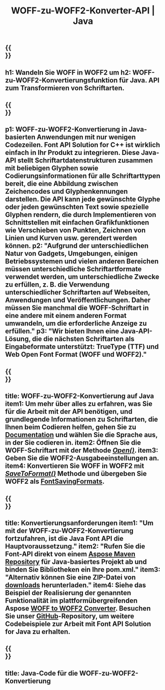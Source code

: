 ﻿---
translation: true
template: /_templates/conversion-child-java.md
title: WOFF-zu-WOFF2-Konverter-API | Java
description: Konvertieren Sie WOFF in WOFF2 mithilfe der Java-API unter Windows und Linux. Integrieren Sie diese native WOFF-zu-WOFF2-Funktion zur Konvertierung von Schriftarten in Ihre eigene Lösung.
keywords: woff zu woff2 Java API, woff2woff2 Java Lösung, woff zu woff2 Java
url: /java/conversion/woff-to-woff2/
family: font
platformtag: java
feature: conversion
informat: WOFF
outformat: WOFF2
faq: faqchild
otherformats: TTF
---

{{<section banner>}}
---
h1: Wandeln Sie WOFF in WOFF2 um
h2: WOFF-zu-WOFF2-Konvertierungsfunktion für Java. API zum Transformieren von Schriftarten.
---

{{<section overview>}}
---
p1: WOFF-zu-WOFF2-Konvertierung in Java-basierten Anwendungen mit nur wenigen Codezeilen. Font API Solution for С++ ist wirklich einfach in Ihr Produkt zu integrieren. Diese Java-API stellt Schriftartdatenstrukturen zusammen mit beliebigen Glyphen sowie Codierungsinformationen für alle Schriftarttypen bereit, die eine Abbildung zwischen Zeichencodes und Glyphenkennungen darstellen. Die API kann jede gewünschte Glyphe oder jeden gewünschten Text sowie spezielle Glyphen rendern, die durch Implementieren von Schnittstellen mit einfachen Grafikfunktionen wie Verschieben von Punkten, Zeichnen von Linien und Kurven usw. gerendert werden können.
p2: "Aufgrund der unterschiedlichen Natur von Gadgets, Umgebungen, einigen Betriebssystemen und vielen anderen Bereichen müssen unterschiedliche Schriftartformate verwendet werden, um unterschiedliche Zwecke zu erfüllen, z. B. die Verwendung unterschiedlicher Schriftarten auf Webseiten, Anwendungen und Veröffentlichungen. Daher müssen Sie manchmal die WOFF-Schriftart in eine andere mit einem anderen Format umwandeln, um die erforderliche Anzeige zu erfüllen."
p3: "Wir bieten Ihnen eine Java-API-Lösung, die die nächsten Schriftarten als Eingabeformate unterstützt: TrueType (TTF) und Web Open Font Format (WOFF und WOFF2)."
---

{{<section feature1>}}
---
title: WOFF-zu-WOFF2-Konvertierung auf Java
item1: Um mehr über alles zu erfahren, was Sie für die Arbeit mit der API benötigen, und grundlegende Informationen zu Schriftarten, die Ihnen beim Codieren helfen, gehen Sie zu [Documentation](https://docs.aspose.com/font/) und wählen Sie die Sprache aus, in der Sie codieren in.
item2: Öffnen Sie die WOFF-Schriftart mit der Methode [*Open()*](https://reference.aspose.com/font/java/com.aspose.font/Font#open-com.aspose.font.FontDefinition-).
item3: Geben Sie die WOFF2-Ausgabeeinstellungen an.
item4: Konvertieren Sie WOFF in WOFF2 mit [*SaveToFormat()*](https://reference.aspose.com/font/java/com.aspose.font/Font#saveToFormat-java.io.OutputStream-com.aspose.font.FontSavingFormats-) Methode und übergeben Sie WOFF2 als [FontSavingFormats](https://reference.aspose.com/font/java/com.aspose.font/FontSavingFormats).
---

{{<section feature2>}}
---
title: Konvertierungsanforderungen
item1: "Um mit der WOFF-zu-WOFF2-Konvertierung fortzufahren, ist die Java Font API die Hauptvoraussetzung."
item2: "Rufen Sie die Font-API direkt von einem [Aspose Maven Repository](https://repository.aspose.com/font/) für Java-basiertes Projekt ab und binden Sie Bibliotheken ein Ihre pom.xml."
item3: "Alternativ können Sie eine ZIP-Datei von [downloads](https://releases.aspose.com/font/java/) herunterladen."
item4: Siehe das Beispiel der Realisierung der genannten Funktionalität im plattformübergreifenden Aspose [WOFF to WOFF2 Converter](https://products.aspose.app/font/conversion/woff-to-woff2). Besuchen Sie unser [GitHub](https://github.com/aspose-font/Aspose.Font-Documentation/tree/master/java-examples)-Repository, um weitere Codebeispiele zur Arbeit mit Font API Solution for Java zu erhalten.
---

{{<section codeexample>}}
---
title: Java-Code für die WOFF-zu-WOFF2-Konvertierung
---
